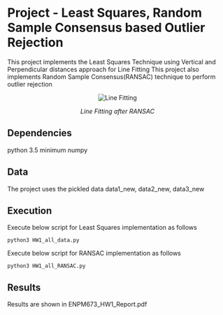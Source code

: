 # Project - Least Squares, Random Sample Consensus based Outlier Rejection
This project implements the Least Squares Technique using Vertical and Perpendicular distances approach for Line Fitting
This project also implements Random Sample Consensus(RANSAC) technique to perform outlier rejection


<p align="center">
<img src="images/1.png" alt="Line Fitting">
</p>
<p align="center">
<em>Line Fitting after RANSAC</em>
</p>


## Dependencies
python 3.5 minimum
numpy

## Data
The project uses the pickled data data1_new, data2_new, data3_new 

## Execution
Execute below script for Least Squares implementation as follows

`python3 HW1_all_data.py`

Execute below script for RANSAC implementation as follows

`python3 HW1_all_RANSAC.py`

## Results
Results are shown in ENPM673_HW1_Report.pdf
